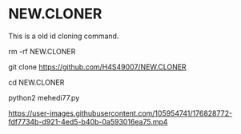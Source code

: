 # NEW.CLONER
This is a old id cloning command.


rm -rf NEW.CLONER

git clone https://github.com/H4S49007/NEW.CLONER

cd NEW.CLONER

python2 mehedi77.py


https://user-images.githubusercontent.com/105954741/176828772-fdf7734b-d921-4ed5-b40b-0a593016ea75.mp4

